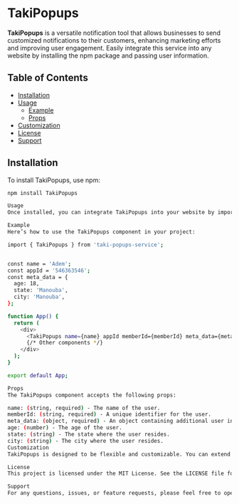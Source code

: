# TakiPopups

**TakiPopups** is a versatile notification tool that allows businesses to send customized notifications to their customers, enhancing marketing efforts and improving user engagement. Easily integrate this service into any website by installing the npm package and passing user information.

## Table of Contents

- [Installation](#installation)
- [Usage](#usage)
  - [Example](#example)
  - [Props](#props)
- [Customization](#customization)
- [License](#license)
- [Support](#support)

## Installation

To install TakiPopups, use npm:

```bash
npm install TakiPopups

Usage
Once installed, you can integrate TakiPopups into your website by importing the component and passing the required user information as props.

Example
Here’s how to use the TakiPopups component in your project:

import { TakiPopups } from 'taki-popups-service';


const name = 'Adem';
const appId = '546363546';
const meta_data = {
  age: 18,
  state: 'Manouba',
  city: 'Manouba',
};

function App() {
  return (
    <div>
      <TakiPopups name={name} appId memberId={memberId} meta_data={meta_data} />
      {/* Other components */}
    </div>
  );
}

export default App;

Props
The TakiPopups component accepts the following props:

name: (string, required) - The name of the user.
memberId: (string, required) - A unique identifier for the user.
meta_data: (object, required) - An object containing additional user information.
age: (number) - The age of the user.
state: (string) - The state where the user resides.
city: (string) - The city where the user resides.
Customization
TakiPopups is designed to be flexible and customizable. You can extend the component with additional props to control the behavior and appearance of the notifications. For a complete list of customization options, refer to the documentation.

License
This project is licensed under the MIT License. See the LICENSE file for details.

Support
For any questions, issues, or feature requests, please feel free to open an issue on our GitHub repository or contact our support team.